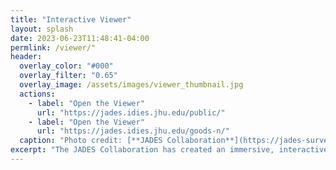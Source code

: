 ```yaml
---
title: "Interactive Viewer"
layout: splash
date: 2023-06-23T11:48:41-04:00
permlink: /viewer/"
header:
  overlay_color: "#000"
  overlay_filter: "0.65"
  overlay_image: /assets/images/viewer_thumbnail.jpg
  actions:
    - label: "Open the Viewer"
      url: "https://jades.idies.jhu.edu/public/"
    - label: "Open the Viewer"
      url: "https://jades.idies.jhu.edu/goods-n/"
  caption: "Photo credit: [**JADES Collaboration**](https://jades-survey.github.io)"
excerpt: "The JADES Collaboration has created an immersive, interactive website for you to experience these remarkable JWST images, catalogs, and spectra. Please click through to visit the site, created using FitsMap and hosted by the Johns Hopkins Institute for Data Intensive Engineering and Science."
---
```

